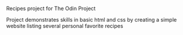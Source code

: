 Recipes project for The Odin Project

Project demonstrates skills in basic html and css by creating a simple website listing several personal favorite recipes
